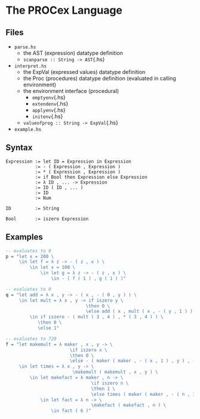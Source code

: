 # The PROCex Language
## Files
* `parse.hs`
    - the AST (expression) datatype definition
    - `scanparse :: String -> AST`{.hs}
* `interpret.hs`
    - the ExpVal (expressed values) datatype definition
    - the Proc (procedures) datatype definition (evaluated in calling environment)
    - the environment interface (procedural)
        - `emptyenv`{.hs}
        - `extendenv`{.hs}
        - `applyenv`{.hs}
        - `initenv`{.hs}
    - `valueofprog :: String -> ExpVal`{.hs}
* `example.hs`

## Syntax
```
Expression := let ID = Expression in Expression
           := - ( Expression , Expression )
           := * ( Expression , Expression )
           := if Bool then Expression else Expression
           := λ ID , ... -> Expression
           := ID ( ID , ... )
           := ID
           := Num

ID         := String

Bool       := iszero Expression
```

## Examples
```hs
-- evaluates to 0
p = "let x = 200 \
     \in let f = λ z -> - ( z , x ) \
         \in let x = 100 \
             \in let g = λ z -> - ( z , x ) \
                 \in - ( f ( 1 ) , g ( 1 ) )"
```

```hs
-- evaluates to 0
q = "let add = λ x , y -> - ( x , - ( 0 , y ) ) \
     \in let mult = λ x , y -> if iszero y \
                              \then 0 \
                              \else add ( x , mult ( x , - ( y , 1 ) ) ) \
         \in if iszero - ( mult ( 3 , 4 ) , * ( 3 , 4 ) ) \
            \then 0 \
            \else 1"
```

```hs
-- evaluates to 720
f = "let makemult = λ maker , x , y -> \
                        \if iszero x \
                        \then 0 \
                        \else - ( maker ( maker , - ( x , 1 ) , y ) , - ( 0 , y ) ) \
     \in let times = λ x , y -> \
                         \makemult ( makemult , x , y ) \
         \in let makefact = λ maker , n -> \
                                \if iszero n \
                                \then 1 \
                                \else times ( maker ( maker , - ( n , 1 ) ) , n ) \
             \in let fact = λ n -> \
                                \makefact ( makefact , n ) \
                 \in fact ( 6 )"
```
